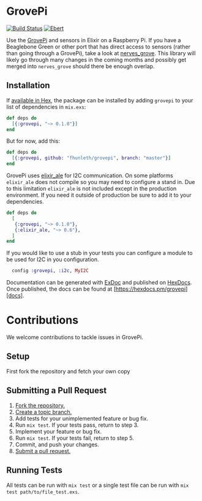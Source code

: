 # GrovePi

[![Build Status](https://travis-ci.org/fhunleth/grovepi.svg?branch=master)](https://travis-ci.org/fhunleth/grovepi)
[![Ebert](https://ebertapp.io/github/fhunleth/grovepi.svg)](https://ebertapp.io/github/fhunleth/grovepi)

Use the [GrovePi][dexter] and sensors in Elixir
on a Raspberry Pi. If you have a Beaglebone Green or other port that has direct
access to sensors (rather than going through a GrovePi), take a look at
[nerves_grove](https://github.com/bendiken/nerves_grove). This library will
likely go through many changes in the coming months and possibly get merged into
`nerves_grove` should there be enough overlap.

## Installation

If [available in Hex](https://hex.pm/docs/publish), the package can be installed
by adding `grovepi` to your list of dependencies in `mix.exs`:

```elixir
def deps do
  [{:grovepi, "~> 0.1.0"}]
end
```

But for now, add this:

```elixir
def deps do
  [{:grovepi, github: "fhunleth/grovepi", branch: "master"}]
end
```

GrovePi uses [elixir_ale][ale] for I2C communication.
On some platforms `elixir_ale` does not compile so you may need to
configure a stand in. Due to this limitation `elixir_ale` is not included
except in the production environment. If you need it outside of
production be sure to add it to your dependencies.

```elixir
def deps do
  [
   {:grovepi, "~> 0.1.0"},
   {:elixir_ale, "~> 0.6"},
  ]
end
```

If you would like to use a stub in your tests you can configure
a module to be used for I2C in you configuration.

```elixir
  config :grovepi, :i2c, MyI2C
```

Documentation can be generated with [ExDoc](https://github.com/elixir-lang/ex_doc)
and published on [HexDocs](https://hexdocs.pm). Once published, the docs can
be found at [https://hexdocs.pm/grovepi][docs].


Contributions
=============

We welcome contributions to tackle issues in GrovePi.

## Setup

First fork the repository and fetch your own copy

## Submitting a Pull Request

1. [Fork the repository.][fork]
2. [Create a topic branch.][branch]
3. Add tests for your unimplemented feature or bug fix.
4. Run `mix test`. If your tests pass, return to step 3.
5. Implement your feature or bug fix.
6. Run `mix test`. If your tests fail, return to step 5.
7. Commit, and push your changes.
8. [Submit a pull request.][pr]

## Running Tests

All tests can be run with `mix test` or a single test file can be run
with `mix test path/to/file_test.exs`.

[dexter]: https://www.dexterindustries.com/grovepi/
[ale]: https://hex.pm/packages/elixir_ale
[docs]: https://hexdocs.pm/grovepi
[fork]: https://help.github.com/fork-a-repo/
[branch]:
https://help.github.com/articles/creating-and-deleting-branches-within-your-repository/
[pr]: https://help.github.com/articles/creating-a-pull-request/
